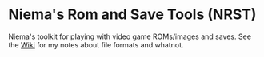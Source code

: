 # Niema's Rom and Save Tools (NRST)
Niema's toolkit for playing with video game ROMs/images and saves. See the [Wiki](wiki) for my notes about file formats and whatnot.
